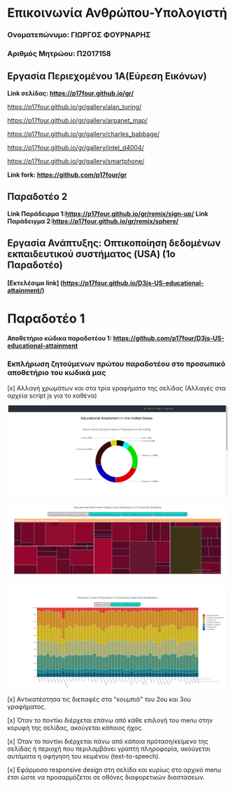 # Επικοινωνία Ανθρώπου-Υπολογιστή

### Ονοματεπώνυμο: ΓΙΩΡΓΟΣ ΦΟΥΡΝΑΡΗΣ

### Αριθμός Μητρώου: Π2017158

## Εργασία Περιεχομένου 1Α(Εύρεση Εικόνων)
**Link σελίδας: https://p17four.github.io/gr/**

https://p17four.github.io/gr/gallery/alan_turing/

https://p17four.github.io/gr/gallery/arpanet_map/

https://p17four.github.io/gr/gallery/charles_babbage/

https://p17four.github.io/gr/gallery/intel_d4004/

https://p17four.github.io/gr/gallery/smartphone/

**Link fork: https://github.com/p17four/gr**

## Παραδοτέο 2
**Link Παράδειρμα 1:https://p17four.github.io/gr/remix/sign-up/**
**Link Παράδειγμα 2:https://p17four.github.io/gr/remix/sphere/**


## Εργασία Ανάπτυξης: Οπτικοποίηση δεδομένων εκπαιδευτικού συστήματος (USA) (1o Παραδοτέο)
#### [Εκτελέσιμο link] (https://p17four.github.io/D3js-US-educational-attainment/)

# Παραδοτέο 1
#### Αποθετήριο κώδικα παραδοτέου 1:  https://github.com/p17four/D3js-US-educational-attainment
### Εκπλήρωση ζητούμενων πρώτου παραδοτέου στο προσωπικό αποθετήριο του κωδικά μας
[x] Αλλαγή χρωμάτων και στα τρία γραφήματα της σελίδας (Αλλαγές στα αρχεία script js για το καθένα)

![](Screenshot_1.png)	

![](Screenshot_2.png)	

![](Screenshot_3.png)	

[x] Αντικατέστησα τις διεπαφές στα "κουμπιά" του 2ου και 3ου γραφήματος.
 
 [x] Όταν το ποντίκι διέρχεται επάνω από κάθε επιλογή του menu στην κορυφή της σελίδας, ακούγεται κάποιος ήχος.
 
 [x] Όταν το ποντίκι διέρχεται πάνω από κάποια πρόταση/κείμενο της σελίδας ή περιοχή που περιλαμβάνει γραπτή πληροφορία, ακούγεται αυτόματα η αφήγηση του κειμένου (text-to-speech).
 
 [x] Εφάρμοσα responsive design στη σελίδα και κυρίως στο αρχικό menu έτσι ώστε να προσαρμόζεται σε οθόνες διαφορετικών διαστάσεων.
